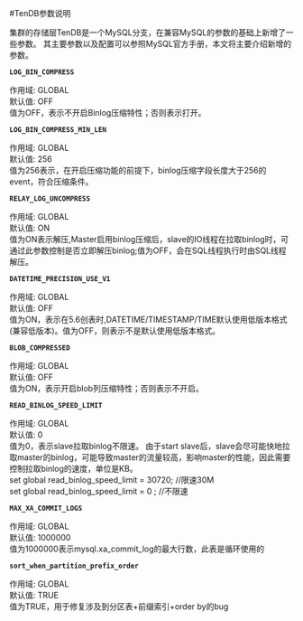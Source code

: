 #TenDB参数说明  

集群的存储层TenDB是一个MySQL分支，在兼容MySQL的参数的基础上新增了一些参数。
其主要参数以及配置可以参照MySQL官方手册，本文将主要介绍新增的参数。



**`LOG_BIN_COMPRESS`**

作用域: GLOBAL  
默认值: OFF  
值为OFF，表示不开启Binlog压缩特性；否则表示打开。



**`LOG_BIN_COMPRESS_MIN_LEN`**

作用域: GLOBAL  
默认值: 256  
值为256表示，在开启压缩功能的前提下，binlog压缩字段长度大于256的event，符合压缩条件。




**`RELAY_LOG_UNCOMPRESS`**

作用域: GLOBAL  
默认值: ON  
值为ON表示解压,Master启用binlog压缩后，slave的IO线程在拉取binlog时，可通过此参数控制是否立即解压binlog;值为OFF，会在SQL线程执行时由SQL线程解压。



**`DATETIME_PRECISION_USE_V1`**  

作用域: GLOBAL  
默认值: OFF  
值为ON，表示在5.6创表时,DATETIME/TIMESTAMP/TIME默认使用低版本格式(兼容低版本)。值为OFF，则表示不是默认使用低版本格式。




**`BLOB_COMPRESSED`**  

作用域: GLOBAL  
默认值: OFF  
值为ON，表示开启blob列压缩特性；否则表示不开启。




**`READ_BINLOG_SPEED_LIMIT`**  

作用域: GLOBAL  
默认值: 0  
值为0，表示slave拉取binlog不限速。
由于start slave后，slave会尽可能快地拉取master的binlog，可能导致master的流量较高，影响master的性能，因此需要控制拉取binlog的速度，单位是KB。  
set global read_binlog_speed_limit = 30720; //限速30M  
set global read_binlog_speed_limit = 0 ; //不限速



**`MAX_XA_COMMIT_LOGS`**

作用域: GLOBAL  
默认值: 1000000  
值为1000000表示mysql.xa_commit_log的最大行数，此表是循环使用的



**`sort_when_partition_prefix_order`**

作用域: GLOBAL  
默认值: TRUE  
值为TRUE，用于修复涉及到分区表+前缀索引+order by的bug
